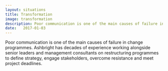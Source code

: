 ```yaml
---
layout: situations
title: Transformation
image: transformation
description: Poor communication is one of the main causes of failure in change programmes. Ashbright works alongside CEOs and management consultants to ensure change programmes succeed.
date:   2017-01-03
---
```


Poor communication is one of the main causes of failure in change programmes. Ashbright has decades of experience working alongside senior leaders and management consultants on restructuring programmes to define strategy, engage stakeholders, overcome resistance and meet project deadlines.
